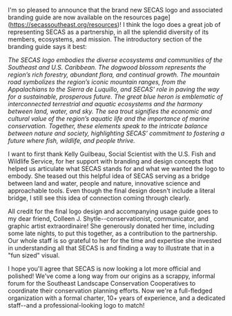 I'm so pleased to announce that the brand new SECAS logo and associated branding guide are now available on the resources page](https://secassoutheast.org/resources)! I think the logo does a great job of representing SECAS as a partnership, in all the splendid diversity of its members, ecosystems, and mission. The introductory section of the branding guide says it best:

_The SECAS logo embodies the diverse ecosystems and communities of the Southeast and U.S. Caribbean. The dogwood blossom represents the region’s rich forestry, abundant flora, and continual growth. The mountain road symbolizes the region’s iconic mountain ranges, from the Appalachians to the Sierra de Luquillo, and SECAS’ role in paving the way for a sustainable, prosperous future. The great blue heron is emblematic of interconnected terrestrial and aquatic ecosystems and the harmony between land, water, and sky. The sea trout signifies the economic and cultural value of the region’s aquatic life and the importance of marine conservation. Together, these elements speak to the intricate balance between nature and society, highlighting SECAS’ commitment to fostering a future where fish, wildlife, and people thrive._

I want to first thank Kelly Guilbeau, Social Scientist with the U.S. Fish and Wildlife Service, for her support with branding and design concepts that helped us articulate what SECAS stands for and what we wanted the logo to embody. She teased out this helpful idea of SECAS serving as a bridge between land and water, people and nature, innovative science and approachable tools. Even though the final design doesn't include a literal bridge, I still see this idea of connection coming through clearly.

All credit for the final logo design and accompanying usage guide goes to my dear friend, Colleen J. Shytle--conservationist, communicator, and graphic artist extraordinaire! She generously donated her time, including some late nights, to put this together, as a contribution to the partnership. Our whole staff is so grateful to her for the time and expertise she invested in understanding all that SECAS is and finding a way to illustrate that in a "fun sized" visual.

I hope you'll agree that SECAS is now looking a lot more official and polished! We've come a long way from our origins as a scrappy, informal forum for the Southeast Landscape Conservation Cooperatives to coordinate their conservation planning efforts. Now we're a full-fledged organization with a formal charter, 10+ years of experience, and a dedicated staff--and a professional-looking logo to match!